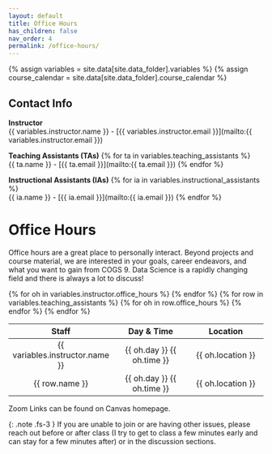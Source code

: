 ```yaml
---
layout: default
title: Office Hours
has_children: false
nav_order: 4
permalink: /office-hours/
---
```


{% assign variables = site.data[site.data_folder].variables %}
{% assign course_calendar = site.data[site.data_folder].course_calendar %}

## Contact Info

**Instructor** <br/> {{ variables.instructor.name }} - [{{ variables.instructor.email }}](mailto:{{ variables.instructor.email }})

**Teaching Assistants (TAs)**
{% for ta in variables.teaching_assistants %} <br/> {{ ta.name }} - [{{ ta.email }}](mailto:{{ ta.email }}) {% endfor %}

**Instructional Assistants (IAs)**
{% for ia in variables.instructional_assistants %} <br/> {{ ia.name }} - [{{ ia.email }}](mailto:{{ ia.email }}) {% endfor %}
<!-- {: .fs-3 } -->

# Office Hours


Office hours are a great place to personally interact. Beyond projects and course material, we are interested in your goals, career endeavors, and what you want to gain from COGS 9. Data Science is a rapidly changing field and there is always a lot to discuss!

<table style="table-layout: fixed; text-align: center; width: 100%;">
    <thead>
        <tr class="header">
            <th style="width: 40%;"> Staff </th>
            <th style="width: 30%;"> Day & Time </th>
            <th style="width: 30%;"> Location </th>
            <!-- <th style="width: 12.5%;"> Link </th> -->
            <!-- <th style="width: 12.5%;"> Pass </th> -->
        </tr>
    </thead>
    <tbody>
        {% for oh in variables.instructor.office_hours %}
        <tr>
            <td> {{ variables.instructor.name }} </td>
            <td> {{ oh.day }} {{ oh.time }} </td>
            <td> {{ oh.location }} </td>
            <!-- <td> <a href='{{ oh.zoom_link }}' target="_blank" rel="noopener">Join &#x2197;</a> </td> -->
            <!-- <td> {% if oh.zoom_pw %} {{ oh.zoom_pw }} {% endif %} </td> -->
        </tr>
        {% endfor %}
        {% for row in variables.teaching_assistants %}
            {% for oh in row.office_hours %}
            <tr>
                <td> {{ row.name }} </td>
                <td> {{ oh.day }} {{ oh.time }} </td>
                <td> {{ oh.location }} </td>
                <!-- <td> <a href='{{ oh.zoom_link }}' target="_blank" rel="noopener">Join &#x2197;</a> </td> -->
                <!-- <td> {% if oh.zoom_pw %} {{ oh.zoom_pw }} {% endif %} </td> -->
            </tr>
            {% endfor %}
        {% endfor %}
        <!-- {% for row in variables.instructional_assistants %} -->
            <!-- {% for oh in row.office_hours %} -->
            <!-- <tr> -->
                <!-- <td> {{ row.name }} </td> -->
                <!-- <td> {{ oh.day }} {{ oh.time }} </td> -->
                <!-- <td> {{ oh.location }} </td> -->
                <!-- <td> <a href='{{ oh.zoom_link }}' target="_blank" rel="noopener">Join &#x2197;</a> </td> -->
                <!-- <td> {% if oh.zoom_pw %} {{ oh.zoom_pw }} {% endif %} </td> -->
            <!-- </tr> -->
            <!-- {% endfor %} -->
        <!-- {% endfor %} -->
    </tbody>
</table>

Zoom Links can be found on Canvas homepage.

{: .note .fs-3 }
If you are unable to join or are having other issues, please reach out before or after class (I try to get to class a few minutes early and can stay for a few minutes after) or in the discussion sections.

